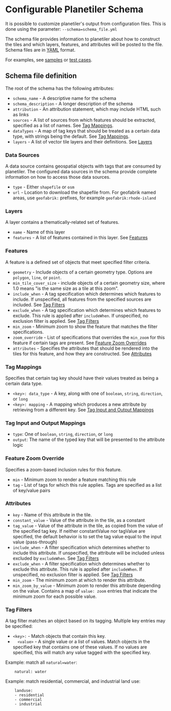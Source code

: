 # Configurable Planetiler Schema

It is possible to customize planetiler's output from configuration files.  This is done using the parameter:
`--schema=schema_file.yml`

The schema file provides information to planetiler about how to construct the tiles and which layers, features, and attributes will be posted to the file.  Schema files are in [YAML](https://yaml.org) format.

For examples, see [samples](src/main/resources/samples) or [test cases](src/test/resources/validSchema).

## Schema file definition

The root of the schema has the following attributes:
* `schema_name` - A descriptive name for the schema
* `schema_description` - A longer description of the schema
* `attribution` - An attribution statement, which may include HTML such as links
* `sources` - A list of sources from which features should be extracted, specified as a list of names.  See [Tag Mappings](#tag-mappings).
* `dataTypes` - A map of tag keys that should be treated as a certain data type, with strings being the default.  See [Tag Mappings](#tag-mappings).
* `layers` - A list of vector tile layers and their definitions.  See [Layers](#layers)

### Data Sources

A data source contains geospatial objects with tags that are consumed by planetiler.  The configured data sources in the schema provide complete information on how to access those data sources.
* `type` - Either `shapefile` or `osm`
* `url` - Location to download the shapefile from.  For geofabrik named areas, use `geofabrik:` prefixes, for example `geofabrik:rhode-island`

### Layers

A layer contains a thematically-related set of features.
* `name` - Name of this layer
* `features` - A list of features contained in this layer.  See [Features](#features)

### Features

A feature is a defined set of objects that meet specified filter criteria.
* `geometry` - Include objects of a certain geometry type.  Options are `polygon`, `line`, or `point`.
* `min_tile_cover_size` - include objects of a certain geometry size, where 1.0 means "is the same size as a tile at this zoom".
* `include_when` - A tag specification which determines which features to include.  If unspecified, all features from the specified sources are included.  See [Tag Filters](#tag-filters)
* `exclude_when` - A tag specification which determines which features to exclude.  This rule is applied after `includeWhen`.  If unspecified, no exclusion filter is applied.  See [Tag Filters](#tag-filters)
* `min_zoom` - Minimum zoom to show the feature that matches the filter specifications.
* `zoom_override` - List of specifications that overrides the `min_zoom` for this feature if certain tags are present.  See [Feature Zoom Overrides](#feature-zoom-override)
* `attributes` - Specifies the attributes that should be rendered into the tiles for this feature, and how they are constructed.  See [Attributes](#attributes)

### Tag Mappings

Specifies that certain tag key should have their values treated as being a certain data type.
* `<key>: data_type` - A key, along with one of `boolean`, `string`, `direction`, or `long`
* `<key>: mapping` - A mapping which produces a new attribute by retrieving from a different key.  See [Tag Input and Output Mappings](#tag-input-and-output-mappings)

### Tag Input and Output Mappings

* `type`: One of `boolean`, `string`, `direction`, or `long`
* `output`: The name of the typed key that will be presented to the attribute logic

### Feature Zoom Override

Specifies a zoom-based inclusion rules for this feature.
* `min` - Minimum zoom to render a feature matching this rule
* `tag` - List of tags for which this rule applies.  Tags are specified as a list of key/value pairs

### Attributes

* `key` - Name of this attribute in the tile.
* `constant_value` - Value of the attribute in the tile, as a constant
* `tag_value` - Value of the attribute in the tile, as copied from the value of the specified tag key.  If neither constantValue nor tagValue are specified, the default behavior is to set the tag value equal to the input value (pass-through)
* `include_when` - A filter specification which determines whether to include this attribute.  If unspecified, the attribute will be included unless excluded by `excludeWhen`.  See [Tag Filters](#tag-filters)
* `exclude_when` - A filter specification which determines whether to exclude this attribute.  This rule is applied after `includeWhen`.  If unspecified, no exclusion filter is applied.  See [Tag Filters](#tag-filters)
* `min_zoom` - The minimum zoom at which to render this attribute.
* `min_zoom_by_value` - Minimum zoom to render this attribute depending on the value.  Contains a map of `value: zoom` entries that indicate the minimum zoom for each possible value.

### Tag Filters

A tag filter matches an object based on its tagging.  Multiple key entries may be specified:
* `<key>:` - Match objects that contain this key.
* `  <value>` - A single value or a list of values.  Match objects in the specified key that contains one of these values.  If no values are specified, this will match any value tagged with the specified key.

Example: match all `natural=water`:

        natural: water

Example: match residential, commercial, and industrial land use:

        landuse:
        - residential
        - commercial
        - industrial

